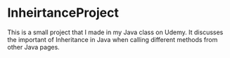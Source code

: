 # InheirtanceProject
This is a small project that I made in my Java class on Udemy. It discusses the important of Inheritance in Java when calling different methods from other Java pages.

